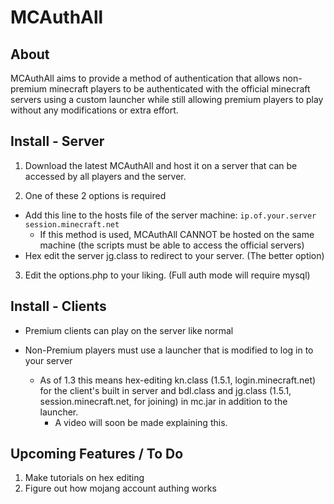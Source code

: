 MCAuthAll
=========

About
-----

MCAuthAll aims to provide a method of authentication that allows non-premium minecraft players to be authenticated with the official minecraft servers using a custom launcher while still allowing premium players to play without any modifications or extra effort.

Install - Server
----------------

1. Download the latest MCAuthAll and host it on a server that can be accessed by all players and the server.

2. One of these 2 options is required
  * Add this line to the hosts file of the server machine:
  `ip.of.your.server session.minecraft.net`
      * If this method is used, MCAuthAll CANNOT be hosted on the same machine (the scripts must be able to access the official servers)
  * Hex edit the server jg.class to redirect to your server. (The better option)

3. Edit the options.php to your liking. (Full auth mode will require mysql)

Install - Clients
-----------------

* Premium clients can play on the server like normal

* Non-Premium players must use a launcher that is modified to log in to your server
  * As of 1.3 this means hex-editing kn.class (1.5.1, login.minecraft.net) for the client's built in server and bdl.class and jg.class (1.5.1, session.minecraft.net, for joining) in mc.jar in addition to the launcher.
      * A video will soon be made explaining this.

Upcoming Features / To Do
-------------------------

1. Make tutorials on hex editing
2. Figure out how mojang account authing works